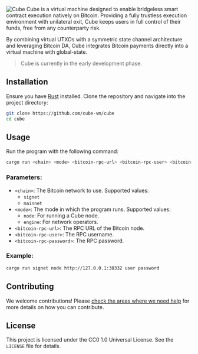 ![Cube](https://i.ibb.co/KjnGsD7L/cube-text-logo.png)
Cube is a virtual machine designed to enable bridgeless smart contract execution natively on Bitcoin. Providing a fully trustless execution environment with unilateral exit, Cube keeps users in full control of their funds, free from any counterparty risk.

By combining virtual UTXOs with a symmetric state channel architecture and leveraging Bitcoin DA, Cube integrates Bitcoin payments directly into a virtual machine with global-state.

> Cube is currently in the early development phase.

## Installation

Ensure you have [Rust](https://www.rust-lang.org/tools/install) installed. Clone the repository and navigate into the project directory:

```sh
git clone https://github.com/cube-vm/cube
cd cube
```

## Usage

Run the program with the following command:

```sh
cargo run <chain> <mode> <bitcoin-rpc-url> <bitcoin-rpc-user> <bitcoin-rpc-password>
```

### Parameters:

- `<chain>`: The Bitcoin network to use. Supported values:
  - `signet`
  - `mainnet`
- `<mode>`: The mode in which the program runs. Supported values:
  - `node`: For running a Cube node.
  - `engine`: For network operators.
- `<bitcoin-rpc-url>`: The RPC URL of the Bitcoin node.
- `<bitcoin-rpc-user>`: The RPC username.
- `<bitcoin-rpc-password>`: The RPC password.

### Example:

```sh
cargo run signet node http://127.0.0.1:38332 user password
```

## Contributing

We welcome contributions! Please [check the areas where we need help](https://github.com/cube-vm/cube/blob/main/CONTRIB.md) for more details on how you can contribute.

## License

This project is licensed under the CC0 1.0 Universal License. See the `LICENSE` file for details.
